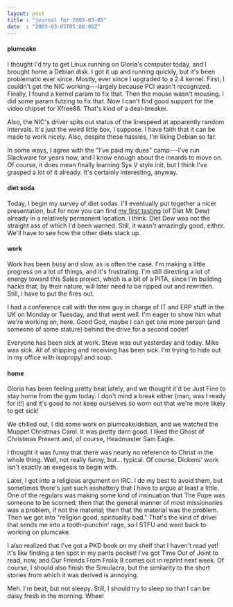 ```yaml
---
layout: post
title : "journal for 2003-03-05"
date  : "2003-03-05T05:00:00Z"
---
```

<h4>plumcake</h4>I thought I'd try to get Linux running on Gloria's computer today, and I brought home a Debian disk.  I got it up and running quickly, but it's been problematic ever since.  Mostly, ever since I upgraded to a 2.4 kernel.  First, I couldn't get the NIC working---largely because PCI wasn't recognized. Finally, I found a kernel param to fix that.  Then the mouse wasn't mousing.  I did some param futzing to fix that.  Now I can't find good support for the video chipset for Xfree86.  That's kind of a deal-breaker.

Also, the NIC's driver spits out status of the linespeed at apparently random intervals.  It's just the weird little box, I suppose.  I have faith that it can be made to work nicely.  Also, despite these hassles, I'm liking Debian so far.

In some ways, I agree with the "I've paid my dues" camp---I've run Slackware for years now, and I know enough about the innards to move on.  Of course, it does mean finally learning Sys V style init, but I think I've grasped a lot of it already.  It's certainly interesting, anyway.<h4>diet soda</h4>Today, I begin my survey of diet sodas.  I'll eventually put together a nicer presentation, but for now you can find <a href='http://rjbs.manxome.org/reviews/diet/diet_mountain_dew'>my first tasting</a> (of Diet Mt Dew) already in a relatively permanent location.  I think.  Diet Dew was not the straight ass of which I'd been warned.  Still, it wasn't amazingly good, either.  We'll have to see how the other diets stack up.<h4>work</h4>Work has been busy and slow, as is often the case.  I'm making a little progress on a lot of things, and it's frustrating.  I'm still directing a lot of energy toward this Sales project, which is a bit of a PITA, since I'm building hacks that, by their nature, will later need to be ripped out and rewritten.  Still, I have to put the fires out.

I had a conference call with the new guy in charge of IT and ERP stuff in the UK on Monday or Tuesday, and that went well.  I'm eager to show him what we're working on, here.  Good God, maybe I can get one more person (and someone of some stature) behind the drive for a second coder!

Everyone has been sick at work.  Steve was out yesterday and today.  Mike was sick.  All of shipping and receiving has been sick.  I'm trying to hide out in my office with isopropyl and soup.<h4>home</h4>Gloria has been feeling pretty beat lately, and we thought it'd be Just Fine to stay home from the gym today.  I don't mind a break either (man, was I ready for it!) and it's good to not keep ourselves so worn out that we're more likely to get sick!

We chilled out, I did some work on plumcake/debian, and we watched the Muppet Christmas Carol.  It was pretty darn good.  I liked the Ghost of Christmas Present and, of course, Headmaster Sam Eagle.

I thought it was funny that there was nearly no reference to Christ in the whole thing.  Well, not really funny, but... typical.  Of course, Dickens' work isn't exactly an exegesis to begin with.  

Later, I got into a religious argument on IRC.  I do my best to avoid them, but sometimes there's just such asshattery that I have to argue at least a little. One of the regulars was making some kind of insinuation that The Pope was someone to be scorned; then that the general manner of most missionaries was a problem, if not the material; then that the material was the problem.  Then we got into "religion good, spirituality bad."  That's the kind of drivel that sends me into a tooth-punchin' rage, so I STFU and went back to working on plumcake.  

I also realized that I've got a PKD book on my shelf that I haven't read yet! It's like finding a ten spot in my pants pocket!  I've got Time Out of Joint to read, now, and Our Friends From Frolix 8 comes out in reprint next week.  Of course, I should also finish the Simulacra, but the similarity to the short stories from which it was derived is annoying.

Meh.  I'm beat, but not sleepy.  Still, I should try to sleep so that I can be daisy fresh in the morning.  Whee!

